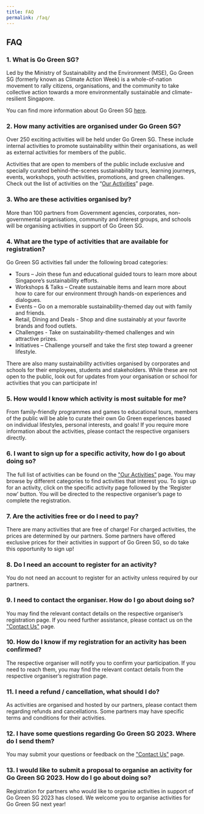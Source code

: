 ```yaml
---
title: FAQ
permalink: /faq/
---
```

## **FAQ**

### 1. What is Go Green SG?
Led by the Ministry of Sustainability and the Environment (MSE), Go Green SG (formerly known as
Climate Action Week) is a whole-of-nation movement to rally citizens, organisations, and the community
to take collective action towards a more environmentally sustainable and climate-resilient Singapore.

You can find more information about Go Green SG [here](https://www.gogreen.gov.sg/about/our-story/).

### 2. How many activities are organised under Go Green SG?
Over 250 exciting activities will be held under Go Green SG. These include internal activities to
promote sustainability within their organisations, as well as external activities for members of the
public. 

Activities that are open to members of the public include exclusive and specially curated behind-the-scenes sustainability tours, learning journeys, events, workshops, youth activities, promotions, and
green challenges. Check out the list of activities on the “[Our Activities](https://www.gogreen.gov.sg/programmes/)” page.

### 3. Who are these activities organised by?
More than 100 partners from Government agencies, corporates, non-governmental
organisations, community and interest groups, and schools will be organising activities in
support of Go Green SG.

### 4. What are the type of activities that are available for registration?
Go Green SG activities fall under the following broad categories:
- Tours – Join these fun and educational guided tours to learn more about Singapore’s
sustainability efforts.
- Workshops &amp; Talks – Create sustainable items and learn more about how to care for our environment
through hands-on experiences and dialogues.
- Events – Go on a memorable sustainability-themed day out with family and friends.
- Retail, Dining and Deals - Shop and dine sustainably at your favorite brands and food outlets.
- Challenges - Take on sustainability-themed challenges and win attractive prizes.
- Initiatives – Challenge yourself and take the first step toward a greener lifestyle.<br>

There are also many sustainability activities organised by corporates and schools for their employees,
students and stakeholders. While these are not open to the public, look out for updates from your
organisation or school for activities that you can participate in!

### 5. How would I know which activity is most suitable for me?
From family-friendly programmes and games to educational tours, members of the public will be able to
curate their own Go Green experiences based on individual lifestyles, personal interests, and goals! If
you require more information about the activities, please contact the respective organisers directly.

### 6. I want to sign up for a specific activity, how do I go about doing so?
The full list of activities can be found on the ["Our Activities"](https://www.gogreen.gov.sg/programmes/) page. You may browse by different
categories to find
activities that interest you. To sign up for an activity, click on the specific activity page followed by the
‘Register now’ button. You will be directed to the respective organiser’s page to complete the
registration.

### 7. Are the activities free or do I need to pay?
There are many
activities that are free of charge! For charged activities, the prices are determined by our partners. Some partners have offered exclusive prices for
their activities in support of Go Green SG, so do take this opportunity to sign up! 

### 8. Do I need an account to register for an activity?
You do not need an account to register for an activity unless required by our partners.

### 9. I need to contact the organiser. How do I go about doing so?
You may find the relevant contact details on the respective organiser’s registration page. If you need
further assistance, please contact us on the ["Contact Us"](https://www.gogreen.gov.sg/contact/) page. 

### 10. How do I know if my registration for an activity has been confirmed? 
The respective organiser will notify you to confirm your participation. If you need to reach them, you
may find the relevant contact details from the respective organiser’s registration page.

### 11. I need a refund / cancellation, what should I do?
As activities are organised and hosted by our partners, please contact them regarding refunds and
cancellations. Some partners may have specific terms and conditions for their activities.

### 12. I have some questions regarding Go Green SG 2023. Where do I send them?
You may submit your questions or feedback on the ["Contact Us"](https://www.gogreen.gov.sg/contact/) page.

### 13. I would like to submit a proposal to organise an activity for Go Green SG 2023. How do I go about doing so?
Registration for partners who would like to organise activities in support of Go Green SG 2023 has closed. We welcome you to organise activities for Go Green SG next year!